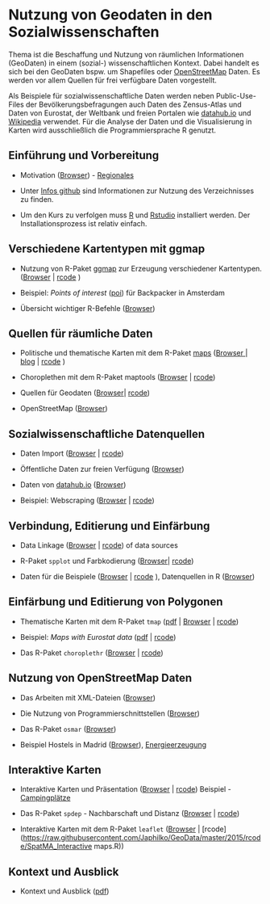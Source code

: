 Nutzung von Geodaten in den Sozialwissenschaften
====================

Thema ist die Beschaffung und Nutzung von räumlichen Informationen (GeoDaten) in einem (sozial-) wissenschaftlichen Kontext.  Dabei handelt es sich bei den GeoDaten bspw. um Shapefiles oder  [OpenStreetMap](http://openstreetmap.de/) Daten.  Es werden vor allem Quellen für frei verfügbare Daten vorgestellt. 

Als Beispiele für sozialwissenschaftliche Daten werden neben Public-Use-Files der Bevölkerungsbefragungen auch Daten des Zensus-Atlas und Daten von Eurostat, der Weltbank und freien Portalen wie [datahub.io](https://datahub.io/) und [Wikipedia](https://www.wikidata.org/wiki/Wikidata:Main_Page) verwendet. Für die Analyse der Daten und die Visualisierung in Karten wird ausschließlich die Programmiersprache R genutzt. 


Einführung und Vorbereitung
---------------------

- Motivation ([Browser](https://github.com/Japhilko/GeoData/blob/master/2016/slides/Einleitung.md)) - [Regionales](http://rpubs.com/Japhilko82/OpenStreetMap_Mannheim)

- Unter [Infos github](https://github.com/Japhilko/GeoData/blob/master/2015/slides/github.md) sind Informationen zur Nutzung des  Verzeichnisses zu finden.

- Um den Kurs zu verfolgen muss [R](https://cran.uni-muenster.de/) und [Rstudio](https://www.rstudio.com/products/rstudio/download/) installiert werden. Der Installationsprozess ist relativ einfach. 

Verschiedene Kartentypen mit ggmap
---------------------

- Nutzung von R-Paket [ggmap](http://journal.r-project.org/archive/2013-1/kahle-wickham.pdf) zur Erzeugung verschiedener Kartentypen. ([Browser](https://github.com/Japhilko/GeoData/blob/master/2016/slides/ggmap.md) | [rcode](https://raw.githubusercontent.com/Japhilko/GeoData/master/2015/rcode/SpatMA_ggmap.R) )

- Beispiel: *Points of interest* ([poi](https://rpossib.wordpress.com/2015/09/15/points-of-interest-for-backpackers/)) für Backpacker in Amsterdam

- Übersicht wichtiger R-Befehle ([Browser](https://github.com/Japhilko/GeoData/blob/master/2016/slides/RcommandsRecap.Rmd))

Quellen für räumliche Daten
---------------------

- Politische und thematische Karten mit dem R-Paket [maps](https://cran.r-project.org/web/packages/maps/index.html) ([Browser ](https://github.com/Japhilko/GeoData/blob/master/2016/slides/maps.md) | [blog](https://rpossib.wordpress.com/2015/09/18/political-maps-with-r/) | [rcode](https://raw.githubusercontent.com/Japhilko/GeoData/master/2015/rcode/SpatMA_maps.R) )

- Choroplethen mit dem R-Paket maptools ([Browser](https://github.com/Japhilko/GeoData/blob/master/2016/slides/maptools.md) 
| [rcode](https://raw.githubusercontent.com/Japhilko/GeoData/master/2015/rcode/SpatMA_maptools.R))

- Quellen für Geodaten ([Browser](https://github.com/Japhilko/GeoData/blob/master/2016/slides/polygonSources.md)|
[rcode](https://raw.githubusercontent.com/Japhilko/GeoData/master/2015/rcode/SpatMA_polygonSources.R))

- OpenStreetMap ([Browser](https://github.com/Japhilko/GeoData/blob/master/2016/slides/osm_data.Rmd))


Sozialwissenschaftliche Datenquellen
---------------------

- Daten Import ([Browser](https://github.com/Japhilko/GeoData/blob/master/2016/slides/dataImport.Rmd) | [rcode](https://raw.githubusercontent.com/Japhilko/GeoData/master/2015/rcode/SpatMA_dataImport.R)) 


- Öffentliche Daten zur freien Verfügung ([Browser](https://github.com/Japhilko/GeoData/blob/master/2016/slides/DataPUF.Rmd))

- Daten von [datahub.io](https://datahub.io/de/) ([Browser](https://github.com/Japhilko/GeoData/blob/master/2016/slides/Datahub.Rmd))

- Beispiel: Webscraping ([Browser](https://github.com/Japhilko/GeoData/blob/master/2016/slides/WebScraping.md) | [rcode](https://raw.githubusercontent.com/Japhilko/GeoData/master/2015/rcode/SpatMA_WebScraping.R))

Verbindung, Editierung und Einfärbung
---------------------

- Data Linkage ([Browser](https://github.com/Japhilko/GeoData/blob/master/2016/slides/Matching.Rmd) |
[rcode](https://raw.githubusercontent.com/Japhilko/GeoData/master/2015/rcode/SpatMA_Matching.R))
of data sources

- R-Paket `spplot` und Farbkodierung ([Browser](https://github.com/Japhilko/GeoData/blob/master/2016/slides/spplot.Rmd)| 
[rcode](https://raw.githubusercontent.com/Japhilko/GeoData/master/2015/rcode/SpatMA_spplot.R))

- Daten für die Beispiele ([Browser](https://github.com/Japhilko/GeoData/blob/master/2016/slides/Course6.Rmd) | 
[rcode](https://raw.githubusercontent.com/Japhilko/GeoData/master/2015/rcode/SpatMA_DataUseCases.R)
), Datenquellen in R ([Browser](https://github.com/Japhilko/GeoData/blob/master/2016/slides/Choroplethen.Rmd))

Einfärbung und Editierung von Polygonen
---------------------

- Thematische Karten mit dem R-Paket `tmap` ([pdf](https://github.com/Japhilko/GeoData/blob/master/2015/slides/F_tmap.pdf) |
[Browser](https://github.com/Japhilko/GeoData/blob/master/2016/slides/tmap.Rmd) | 
[rcode](https://raw.githubusercontent.com/Japhilko/GeoData/master/2015/rcode/SpatMA_tmap.R))

- Beispiel: *Maps with Eurostat data* ([pdf](https://github.com/Japhilko/GeoData/blob/master/2015/slides/eurostatMapsR.pdf) | [rcode](https://raw.githubusercontent.com/Japhilko/GeoData/master/2015/rcode/SpatMA_EurostatMaps.R))

- Das R-Paket `choroplethr` ([Browser](https://github.com/Japhilko/GeoData/blob/master/2016/slides/Choroplethr.Rmd) | 
[rcode](https://raw.githubusercontent.com/Japhilko/GeoData/master/2015/rcode/SpatMA_Choroplethr.R))


Nutzung von OpenStreetMap Daten
---------------------

- Das Arbeiten mit XML-Dateien ([Browser](https://github.com/Japhilko/GeoData/blob/master/2016/slides/OpenStreetMap.Rmd))

- Die Nutzung von Programmierschnittstellen ([Browser](https://github.com/Japhilko/GeoData/blob/master/2016/slides/UsageAPI.Rmd))

- Das R-Paket `osmar` ([Browser](https://github.com/Japhilko/GeoData/blob/master/2016/slides/osmar.Rmd))

- Beispiel Hostels in Madrid ([Browser](https://github.com/Japhilko/GeoData/blob/master/2016/slides/Madrid_hostels.Rmd)), [Energieerzeugung](https://rpossib.wordpress.com/2015/11/20/use-openstreetmap-date/)


Interaktive Karten
---------------------

- Interaktive Karten und Präsentation ([Browser](https://github.com/Japhilko/GeoData/blob/master/2016/slides/PresentingResults.Rmd)
| [rcode](https://raw.githubusercontent.com/Japhilko/GeoData/master/2015/rcode/SpatMA_PrepPresentation.R))
Beispiel - [Campingplätze](http://rpubs.com/Japhilko82/Campsites)

- Das R-Paket `spdep` - Nachbarschaft und Distanz ([Browser](https://github.com/Japhilko/GeoData/blob/master/2015/slides/K_spdep.md) |
[rcode](https://raw.githubusercontent.com/Japhilko/GeoData/master/2015/rcode/SpatMA_spdep.R))

- Interaktive Karten mit dem R-Paket `leaflet` 
([Browser](https://github.com/Japhilko/GeoData/blob/master/2016/slides/InteractiveMaps.Rmd) |
[rcode](https://raw.githubusercontent.com/Japhilko/GeoData/master/2015/rcode/SpatMA_Interactive maps.R))



Kontext und Ausblick
---------------------

- Kontext und Ausblick ([pdf](https://github.com/Japhilko/GeoData/blob/master/2015/slides/SpatialMA_Course11.pdf))
